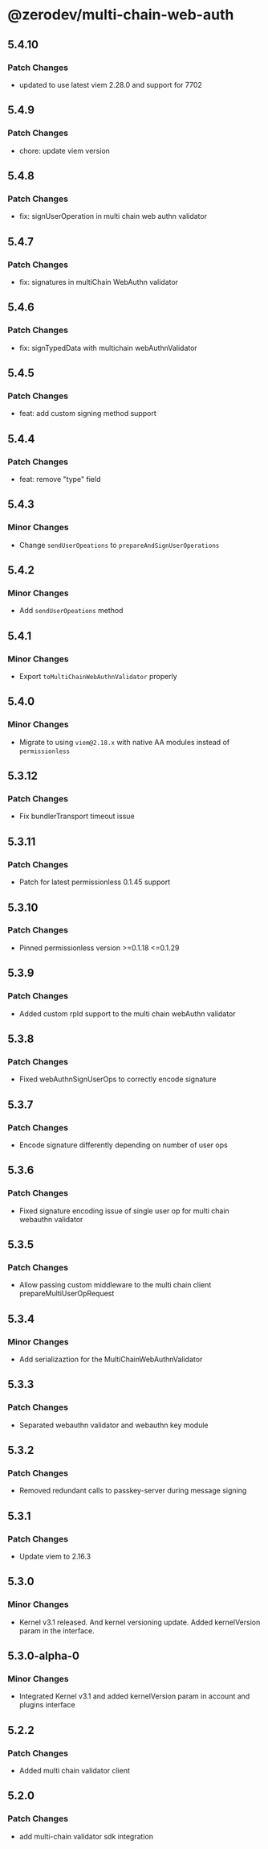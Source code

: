 # @zerodev/multi-chain-web-auth

## 5.4.10

### Patch Changes

- updated to use latest viem 2.28.0 and support for 7702

## 5.4.9

### Patch Changes

- chore: update viem version

## 5.4.8

### Patch Changes

- fix: signUserOperation in multi chain web authn validator

## 5.4.7

### Patch Changes

- fix: signatures in multiChain WebAuthn validator

## 5.4.6

### Patch Changes

- fix: signTypedData with multichain webAuthnValidator

## 5.4.5

### Patch Changes

- feat: add custom signing method support

## 5.4.4

### Patch Changes

- feat: remove "type" field

## 5.4.3

### Minor Changes

- Change `sendUserOpeations` to `prepareAndSignUserOperations`

## 5.4.2

### Minor Changes

- Add `sendUserOpeations` method

## 5.4.1

### Minor Changes

- Export `toMultiChainWebAuthnValidator` properly

## 5.4.0

### Minor Changes

- Migrate to using `viem@2.18.x` with native AA modules instead of `permissionless`

## 5.3.12

### Patch Changes

- Fix bundlerTransport timeout issue

## 5.3.11

### Patch Changes

- Patch for latest permissionless 0.1.45 support

## 5.3.10

### Patch Changes

- Pinned permissionless version >=0.1.18 <=0.1.29

## 5.3.9

### Patch Changes

- Added custom rpId support to the multi chain webAuthn validator

## 5.3.8

### Patch Changes

- Fixed webAuthnSignUserOps to correctly encode signature

## 5.3.7

### Patch Changes

- Encode signature differently depending on number of user ops

## 5.3.6

### Patch Changes

- Fixed signature encoding issue of single user op for multi chain webauthn validator

## 5.3.5

### Patch Changes

- Allow passing custom middleware to the multi chain client prepareMultiUserOpRequest

## 5.3.4

### Minor Changes

- Add serializaztion for the MultiChainWebAuthnValidator

## 5.3.3

### Patch Changes

- Separated webauthn validator and webauthn key module

## 5.3.2

### Patch Changes

- Removed redundant calls to passkey-server during message signing

## 5.3.1

### Patch Changes

- Update viem to 2.16.3

## 5.3.0

### Minor Changes

- Kernel v3.1 released. And kernel versioning update. Added kernelVersion param in the interface.

## 5.3.0-alpha-0

### Minor Changes

- Integrated Kernel v3.1 and added kernelVersion param in account and plugins interface

## 5.2.2

### Patch Changes

- Added multi chain validator client

## 5.2.0

### Patch Changes

- add multi-chain validator sdk integration
